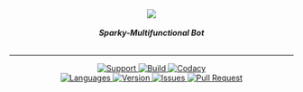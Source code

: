 <div align="center">
 <img src="https://cdn.discordapp.com/attachments/489475256499568641/548190085057740822/Github_logo.png" align="center">
<br>
<br>
<strong><i>Sparky-Multifunctional Bot</i></strong>
<br>
<br>
<hr>
<a href="https://discord.gg/6QJUM7R">
    <img src="https://img.shields.io/discord/502930687503106068.svg?colorB=Blue&logo=discord&label=Support&style=for-the-badge" alt="Support">
</a>
<a href="https://travis-ci.com/Sparky-Discord-Bot/Sparky">
    <img src="https://img.shields.io/travis/com/Sparky-Discord-Bot/Sparky.svg?style=for-the-badge" alt="Build">
</a>


<a href="https://github.com/Sparky-Discord-Bot/Sparky">
    <img src="https://img.shields.io/codacy/grade/02f6a273149c4b2fa37b11e59efa478f.svg?style=for-the-badge" alt="Codacy">
</a>
<br>

<a href="https://github.com/Sparky-Discord-Bot/Sparky">
    <img src="https://img.shields.io/github/languages/top/Sparky-Discord-Bot/Sparky.svg?colorB=Yellow&style=for-the-badge" alt="Languages">
</a>

<a href="https://github.com/Sparky-Discord-Bot/Sparky">
    <img src="https://img.shields.io/github/package-json/v/Sparky-Discord-Bot/Sparky.svg?colorB=Orange&style=for-the-badge" alt="Version">
</a>

<a href="https://github.com/Sparky-Discord-Bot/Sparky/issues">
    <img src="https://img.shields.io/github/issues/Sparky-Discord-Bot/Sparky.svg?style=for-the-badge" alt="Issues">
</a>

<a href="https://github.com/Sparky-Discord-Bot/Sparky/pulls">
    <img src="https://img.shields.io/github/issues-pr/Sparky-Discord-Bot/Sparky.svg?style=for-the-badge" alt="Pull Request">
</a>
<br>
<br>
</div>
